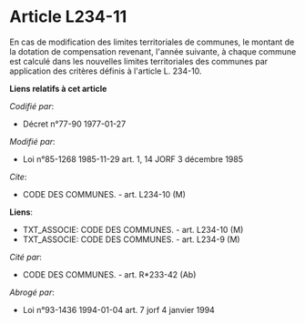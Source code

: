 # Article L234-11

En cas de modification des limites territoriales de communes, le montant de la dotation de compensation revenant, l'année
suivante, à chaque commune est calculé dans les nouvelles limites territoriales des communes par application des critères
définis à l'article L. 234-10.

**Liens relatifs à cet article**

_Codifié par_:

  - Décret n°77-90 1977-01-27

_Modifié par_:

  - Loi n°85-1268 1985-11-29 art. 1, 14 JORF 3 décembre 1985

_Cite_:

  - CODE DES COMMUNES. - art. L234-10 (M)

**Liens**:

  - TXT_ASSOCIE: CODE DES COMMUNES. - art. L234-10 (M)
  - TXT_ASSOCIE: CODE DES COMMUNES. - art. L234-9 (M)

_Cité par_:

  - CODE DES COMMUNES. - art. R*233-42 (Ab)

_Abrogé par_:

  - Loi n°93-1436 1994-01-04 art. 7 jorf 4 janvier 1994
